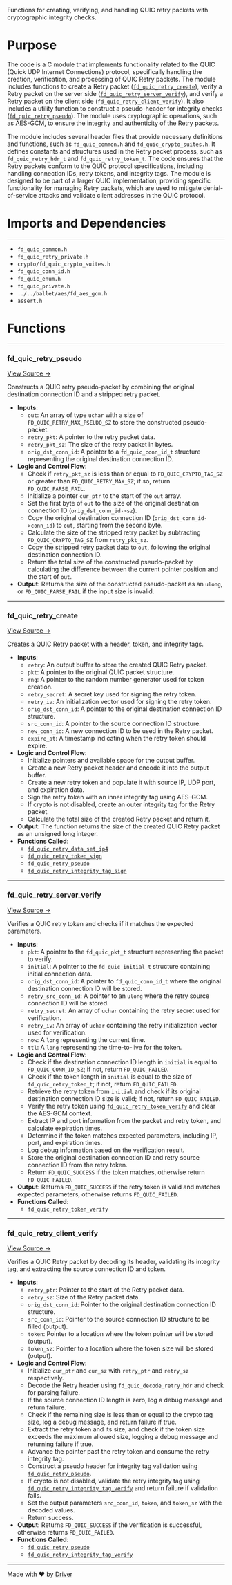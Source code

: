 <!--------------------------------------------------------------------------------->
<!-- IMPORTANT: This file is auto-generated by Driver (https://driver.ai). -------->
<!-- Manual edits may be overwritten on future commits. --------------------------->
<!--------------------------------------------------------------------------------->

Functions for creating, verifying, and handling QUIC retry packets with cryptographic integrity checks.

# Purpose
The code is a C module that implements functionality related to the QUIC (Quick UDP Internet Connections) protocol, specifically handling the creation, verification, and processing of QUIC Retry packets. The module includes functions to create a Retry packet ([`fd_quic_retry_create`](<#fd_quic_retry_create>)), verify a Retry packet on the server side ([`fd_quic_retry_server_verify`](<#fd_quic_retry_server_verify>)), and verify a Retry packet on the client side ([`fd_quic_retry_client_verify`](<#fd_quic_retry_client_verify>)). It also includes a utility function to construct a pseudo-header for integrity checks ([`fd_quic_retry_pseudo`](<#fd_quic_retry_pseudo>)). The module uses cryptographic operations, such as AES-GCM, to ensure the integrity and authenticity of the Retry packets.

The module includes several header files that provide necessary definitions and functions, such as `fd_quic_common.h` and `fd_quic_crypto_suites.h`. It defines constants and structures used in the Retry packet process, such as `fd_quic_retry_hdr_t` and `fd_quic_retry_token_t`. The code ensures that the Retry packets conform to the QUIC protocol specifications, including handling connection IDs, retry tokens, and integrity tags. The module is designed to be part of a larger QUIC implementation, providing specific functionality for managing Retry packets, which are used to mitigate denial-of-service attacks and validate client addresses in the QUIC protocol.
# Imports and Dependencies

---
- `fd_quic_common.h`
- `fd_quic_retry_private.h`
- `crypto/fd_quic_crypto_suites.h`
- `fd_quic_conn_id.h`
- `fd_quic_enum.h`
- `fd_quic_private.h`
- `../../ballet/aes/fd_aes_gcm.h`
- `assert.h`


# Functions

---
### fd\_quic\_retry\_pseudo<!-- {{#callable:fd_quic_retry_pseudo}} -->
[View Source →](<../../../../../src/waltz/quic/fd_quic_retry.c#L16>)

Constructs a QUIC retry pseudo-packet by combining the original destination connection ID and a stripped retry packet.
- **Inputs**:
    - ``out``: An array of type `uchar` with a size of `FD_QUIC_RETRY_MAX_PSEUDO_SZ` to store the constructed pseudo-packet.
    - ``retry_pkt``: A pointer to the retry packet data.
    - ``retry_pkt_sz``: The size of the retry packet in bytes.
    - ``orig_dst_conn_id``: A pointer to a `fd_quic_conn_id_t` structure representing the original destination connection ID.
- **Logic and Control Flow**:
    - Check if `retry_pkt_sz` is less than or equal to `FD_QUIC_CRYPTO_TAG_SZ` or greater than `FD_QUIC_RETRY_MAX_SZ`; if so, return `FD_QUIC_PARSE_FAIL`.
    - Initialize a pointer `cur_ptr` to the start of the `out` array.
    - Set the first byte of `out` to the size of the original destination connection ID (`orig_dst_conn_id->sz`).
    - Copy the original destination connection ID (`orig_dst_conn_id->conn_id`) to `out`, starting from the second byte.
    - Calculate the size of the stripped retry packet by subtracting `FD_QUIC_CRYPTO_TAG_SZ` from `retry_pkt_sz`.
    - Copy the stripped retry packet data to `out`, following the original destination connection ID.
    - Return the total size of the constructed pseudo-packet by calculating the difference between the current pointer position and the start of `out`.
- **Output**: Returns the size of the constructed pseudo-packet as an `ulong`, or `FD_QUIC_PARSE_FAIL` if the input size is invalid.


---
### fd\_quic\_retry\_create<!-- {{#callable:fd_quic_retry_create}} -->
[View Source →](<../../../../../src/waltz/quic/fd_quic_retry.c#L58>)

Creates a QUIC Retry packet with a header, token, and integrity tags.
- **Inputs**:
    - `retry`: An output buffer to store the created QUIC Retry packet.
    - `pkt`: A pointer to the original QUIC packet structure.
    - `rng`: A pointer to the random number generator used for token creation.
    - `retry_secret`: A secret key used for signing the retry token.
    - `retry_iv`: An initialization vector used for signing the retry token.
    - `orig_dst_conn_id`: A pointer to the original destination connection ID structure.
    - `src_conn_id`: A pointer to the source connection ID structure.
    - `new_conn_id`: A new connection ID to be used in the Retry packet.
    - `expire_at`: A timestamp indicating when the retry token should expire.
- **Logic and Control Flow**:
    - Initialize pointers and available space for the output buffer.
    - Create a new Retry packet header and encode it into the output buffer.
    - Create a new retry token and populate it with source IP, UDP port, and expiration data.
    - Sign the retry token with an inner integrity tag using AES-GCM.
    - If crypto is not disabled, create an outer integrity tag for the Retry packet.
    - Calculate the total size of the created Retry packet and return it.
- **Output**: The function returns the size of the created QUIC Retry packet as an unsigned long integer.
- **Functions Called**:
    - [`fd_quic_retry_data_set_ip4`](<fd_quic_retry.h.md#fd_quic_retry_data_set_ip4>)
    - [`fd_quic_retry_token_sign`](<fd_quic_retry.h.md#fd_quic_retry_token_sign>)
    - [`fd_quic_retry_pseudo`](<#fd_quic_retry_pseudo>)
    - [`fd_quic_retry_integrity_tag_sign`](<fd_quic_retry.h.md#fd_quic_retry_integrity_tag_sign>)


---
### fd\_quic\_retry\_server\_verify<!-- {{#callable:fd_quic_retry_server_verify}} -->
[View Source →](<../../../../../src/waltz/quic/fd_quic_retry.c#L144>)

Verifies a QUIC retry token and checks if it matches the expected parameters.
- **Inputs**:
    - `pkt`: A pointer to the `fd_quic_pkt_t` structure representing the packet to verify.
    - `initial`: A pointer to the `fd_quic_initial_t` structure containing initial connection data.
    - `orig_dst_conn_id`: A pointer to `fd_quic_conn_id_t` where the original destination connection ID will be stored.
    - `retry_src_conn_id`: A pointer to an `ulong` where the retry source connection ID will be stored.
    - `retry_secret`: An array of `uchar` containing the retry secret used for verification.
    - `retry_iv`: An array of `uchar` containing the retry initialization vector used for verification.
    - `now`: A `long` representing the current time.
    - `ttl`: A `long` representing the time-to-live for the token.
- **Logic and Control Flow**:
    - Check if the destination connection ID length in `initial` is equal to `FD_QUIC_CONN_ID_SZ`; if not, return `FD_QUIC_FAILED`.
    - Check if the token length in `initial` is equal to the size of `fd_quic_retry_token_t`; if not, return `FD_QUIC_FAILED`.
    - Retrieve the retry token from `initial` and check if its original destination connection ID size is valid; if not, return `FD_QUIC_FAILED`.
    - Verify the retry token using [`fd_quic_retry_token_verify`](<fd_quic_retry.h.md#fd_quic_retry_token_verify>) and clear the AES-GCM context.
    - Extract IP and port information from the packet and retry token, and calculate expiration times.
    - Determine if the token matches expected parameters, including IP, port, and expiration times.
    - Log debug information based on the verification result.
    - Store the original destination connection ID and retry source connection ID from the retry token.
    - Return `FD_QUIC_SUCCESS` if the token matches, otherwise return `FD_QUIC_FAILED`.
- **Output**: Returns `FD_QUIC_SUCCESS` if the retry token is valid and matches expected parameters, otherwise returns `FD_QUIC_FAILED`.
- **Functions Called**:
    - [`fd_quic_retry_token_verify`](<fd_quic_retry.h.md#fd_quic_retry_token_verify>)


---
### fd\_quic\_retry\_client\_verify<!-- {{#callable:fd_quic_retry_client_verify}} -->
[View Source →](<../../../../../src/waltz/quic/fd_quic_retry.c#L209>)

Verifies a QUIC Retry packet by decoding its header, validating its integrity tag, and extracting the source connection ID and token.
- **Inputs**:
    - `retry_ptr`: Pointer to the start of the Retry packet data.
    - `retry_sz`: Size of the Retry packet data.
    - `orig_dst_conn_id`: Pointer to the original destination connection ID structure.
    - `src_conn_id`: Pointer to the source connection ID structure to be filled (output).
    - `token`: Pointer to a location where the token pointer will be stored (output).
    - `token_sz`: Pointer to a location where the token size will be stored (output).
- **Logic and Control Flow**:
    - Initialize `cur_ptr` and `cur_sz` with `retry_ptr` and `retry_sz` respectively.
    - Decode the Retry header using `fd_quic_decode_retry_hdr` and check for parsing failure.
    - If the source connection ID length is zero, log a debug message and return failure.
    - Check if the remaining size is less than or equal to the crypto tag size, log a debug message, and return failure if true.
    - Extract the retry token and its size, and check if the token size exceeds the maximum allowed size, logging a debug message and returning failure if true.
    - Advance the pointer past the retry token and consume the retry integrity tag.
    - Construct a pseudo header for integrity tag validation using [`fd_quic_retry_pseudo`](<#fd_quic_retry_pseudo>).
    - If crypto is not disabled, validate the retry integrity tag using [`fd_quic_retry_integrity_tag_verify`](<fd_quic_retry.h.md#fd_quic_retry_integrity_tag_verify>) and return failure if validation fails.
    - Set the output parameters `src_conn_id`, `token`, and `token_sz` with the decoded values.
    - Return success.
- **Output**: Returns `FD_QUIC_SUCCESS` if the verification is successful, otherwise returns `FD_QUIC_FAILED`.
- **Functions Called**:
    - [`fd_quic_retry_pseudo`](<#fd_quic_retry_pseudo>)
    - [`fd_quic_retry_integrity_tag_verify`](<fd_quic_retry.h.md#fd_quic_retry_integrity_tag_verify>)



---
Made with ❤️ by [Driver](https://www.driver.ai/)